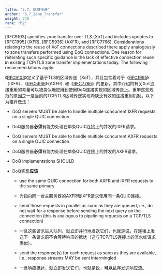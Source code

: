 ```yaml
---
title: "5.7. 区域传送"
anchor: "5.7_Zone_Transfer"
weight: 570
rank: "h2"
---
```


[RFC9103] specifies zone transfer over TLS (XoT) and includes updates to [RFC1995] (IXFR), [RFC5936] (AXFR), and [RFC7766]. Considerations relating to the reuse of XoT connections described there apply analogously to zone transfers performed using DoQ connections. One reason for reiterating such specific guidance is the lack of effective connection reuse in existing TCP/TLS zone transfer implementations today. The following recommendations apply:

《[RFC9103]()》定义了基于TLS的区域传送（XoT），并且包含着对于《[RFC1995]()》（IXFR）、《[RFC5936]()》（AXFR）和《[RFC7766]()》的更新。其中介绍的有关XoT连接重用的考量可以被类似地应用到使用DoQ连接实现的区域传送上。重申这些规范的原因之一是当前的TCP/TLS区域传送实现均缺乏有效的连接重用机制。以下为推荐做法：

* DoQ servers MUST be able to handle multiple concurrent IXFR requests on a single QUIC connection.

* DoQ服务器**必须**有能力处理在单条QUIC连接上的并发的IXFR请求。

* DoQ servers MUST be able to handle multiple concurrent AXFR requests on a single QUIC connection.

* DoQ服务器**必须**有能力处理在单条QUIC连接上的并发的AXFR请求。

* DoQ implementations SHOULD

* DoQ实现**应该**

  * use the same QUIC connection for both AXFR and IXFR requests to the same primary
  
  * 为指向同一台主服务器的AXFR和IXFR请求使用同一条QUIC连接。

  * send those requests in parallel as soon as they are queued, i.e., do not wait for a response before sending the next query on the connection (this is analogous to pipelining requests on a TCP/TLS connection)
  
  * 一旦这些请求进入队列，就立即并行地发送它们，也就是说，在连接上发送下一条请求前不会等待响应的抵达（这与TCP/TLS连接上的流水线请求类似）。

  * send the response(s) for each request as soon as they are available, i.e., response streams MAY be sent intermingled

  * 一旦响应抵达，就立即发送它们，也就是说，**可以**乱序发送响应流。
